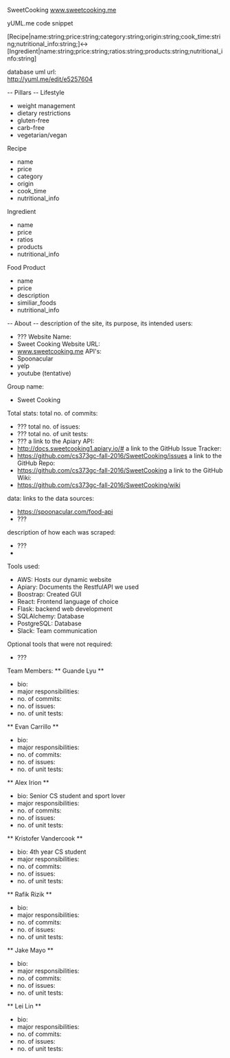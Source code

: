 SweetCooking www.sweetcooking.me

yUML.me code snippet

[Recipe|name:string;price:string;category:string;origin:string;cook_time:string;nutritional_info:string;]<->[Ingredient|name:string;price:string;ratios:string;products:string;nutritional_info:string]

database uml url:  
http://yuml.me/edit/e5257604

-- Pillars --
Lifestyle
- weight management
- dietary restrictions
- gluten-free
- carb-free
- vegetarian/vegan

Recipe
- name
- price
- category
- origin
- cook_time
- nutritional_info

Ingredient
- name
- price
- ratios
- products
- nutritional_info

Food Product
- name
- price
- description
- similiar_foods
- nutritional_info

-- About -- 
description of the site, its purpose, its intended users:
- ???
Website Name:
- Sweet Cooking
Website URL:
- www.sweetcooking.me
API's:
- Spoonacular
- yelp
- youtube (tentative)

Group name: 
- Sweet Cooking
 
Total stats:
total no. of commits:
- ??? 
total no. of issues:
- ???
total no. of unit tests:
- ???
a link to the Apiary API:
- http://docs.sweetcooking1.apiary.io/#
a link to the GitHub Issue Tracker:
- https://github.com/cs373gc-fall-2016/SweetCooking/issues
a link to the GitHub Repo:
- https://github.com/cs373gc-fall-2016/SweetCooking
a link to the GitHub Wiki:
- https://github.com/cs373gc-fall-2016/SweetCooking/wiki

data:
links to the data sources:
- https://spoonacular.com/food-api
- ???

description of how each was scraped:
- ???
- 

Tools used: 
- AWS: Hosts our dynamic website
- Apiary: Documents the RestfulAPI we used
- Boostrap: Created GUI
- React: Frontend language of choice
- Flask: backend web development
- SQLAlchemy: Database
- PostgreSQL: Database
- Slack: Team communication

Optional tools that were not required:
- ???

Team Members:
** Guande Lyu **
- bio:
- major responsibilities:
- no. of commits:
- no. of issues:
- no. of unit tests:

** Evan Carrillo **
- bio:
- major responsibilities:
- no. of commits:
- no. of issues:
- no. of unit tests:

** Alex Irion ** 
- bio: Senior CS student and sport lover
- major responsibilities:
- no. of commits:
- no. of issues:
- no. of unit tests:

** Kristofer Vandercook **
- bio: 4th year CS student
- major responsibilities:
- no. of commits:
- no. of issues:
- no. of unit tests:

** Rafik Rizik **
- bio:
- major responsibilities:
- no. of commits:
- no. of issues:
- no. of unit tests:

** Jake Mayo **
- bio:
- major responsibilities:
- no. of commits:
- no. of issues:
- no. of unit tests:

** Lei Lin **
- bio:
- major responsibilities:
- no. of commits:
- no. of issues:
- no. of unit tests:
